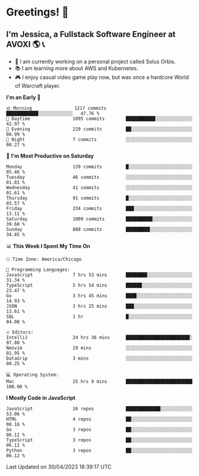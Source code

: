 # Greetings! 🧠

## I'm Jessica, a Fullstack Software Engineer at AVOXI 🌎 📞

- 🌟 I am currently working on a personal project called Solus Orbis.
- 📚 I am learning more about AWS and Kubernetes.
- 🎮 I enjoy casual video game play now, but was once a hardcore World of Warcraft player.

<!--START_SECTION:waka-->
**I'm an Early 🐤** 

```text
🌞 Morning                1217 commits        ████████████░░░░░░░░░░░░░   47.76 % 
🌆 Daytime                1095 commits        ███████████░░░░░░░░░░░░░░   42.97 % 
🌃 Evening                229 commits         ██░░░░░░░░░░░░░░░░░░░░░░░   08.99 % 
🌙 Night                  7 commits           ░░░░░░░░░░░░░░░░░░░░░░░░░   00.27 % 
```
📅 **I'm Most Productive on Saturday** 

```text
Monday                   139 commits         █░░░░░░░░░░░░░░░░░░░░░░░░   05.46 % 
Tuesday                  46 commits          ░░░░░░░░░░░░░░░░░░░░░░░░░   01.81 % 
Wednesday                41 commits          ░░░░░░░░░░░░░░░░░░░░░░░░░   01.61 % 
Thursday                 91 commits          █░░░░░░░░░░░░░░░░░░░░░░░░   03.57 % 
Friday                   334 commits         ███░░░░░░░░░░░░░░░░░░░░░░   13.11 % 
Saturday                 1009 commits        ██████████░░░░░░░░░░░░░░░   39.60 % 
Sunday                   888 commits         █████████░░░░░░░░░░░░░░░░   34.85 % 
```


📊 **This Week I Spent My Time On** 

```text
🕑︎ Time Zone: America/Chicago

💬 Programming Languages: 
JavaScript               7 hrs 53 mins       ████████░░░░░░░░░░░░░░░░░   31.34 % 
TypeScript               5 hrs 54 mins       ██████░░░░░░░░░░░░░░░░░░░   23.47 % 
Go                       3 hrs 45 mins       ████░░░░░░░░░░░░░░░░░░░░░   14.93 % 
JSON                     3 hrs 25 mins       ███░░░░░░░░░░░░░░░░░░░░░░   13.61 % 
SQL                      1 hr                █░░░░░░░░░░░░░░░░░░░░░░░░   04.00 % 

🔥 Editors: 
IntelliJ                 24 hrs 36 mins      ████████████████████████░   97.80 % 
Neovim                   29 mins             ░░░░░░░░░░░░░░░░░░░░░░░░░   01.95 % 
DataGrip                 3 mins              ░░░░░░░░░░░░░░░░░░░░░░░░░   00.25 % 

💻 Operating System: 
Mac                      25 hrs 9 mins       █████████████████████████   100.00 % 
```

**I Mostly Code in JavaScript** 

```text
JavaScript               26 repos            █████████████░░░░░░░░░░░░   53.06 % 
HTML                     4 repos             ██░░░░░░░░░░░░░░░░░░░░░░░   08.16 % 
Go                       3 repos             ██░░░░░░░░░░░░░░░░░░░░░░░   06.12 % 
TypeScript               3 repos             ██░░░░░░░░░░░░░░░░░░░░░░░   06.12 % 
Python                   3 repos             ██░░░░░░░░░░░░░░░░░░░░░░░   06.12 % 
```




 Last Updated on 30/04/2023 18:39:17 UTC
<!--END_SECTION:waka-->

<!--
**jessikuh/jessikuh** is a ✨ _special_ ✨ repository because its `README.md` (this file) appears on your GitHub profile.

Here are some ideas to get you started:

- 🔭 I’m currently working on ...
- 🌱 I’m currently learning ...
- 👯 I’m looking to collaborate on ...
- 🤔 I’m looking for help with ...
- 💬 Ask me about ...
- 📫 How to reach me: ...
- 😄 Pronouns: ...
- ⚡ Fun fact: ...
-->
